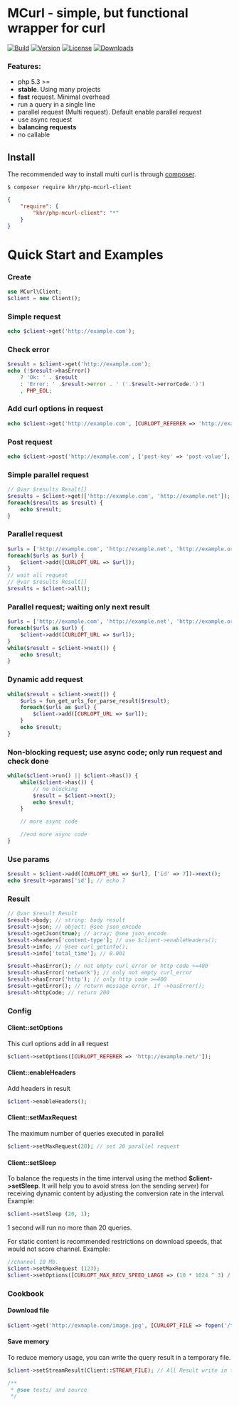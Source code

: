 MCurl - simple, but functional wrapper for curl
=========
[![Build](https://travis-ci.org/KhristenkoYura/mcurl.svg)](https://travis-ci.org/KhristenkoYura/mcurl)
[![Version](https://img.shields.io/packagist/v/khr/php-mcurl-client.svg)](https://packagist.org/packages/khr/php-mcurl-client)
[![License](https://img.shields.io/packagist/l/khr/php-mcurl-client.svg)](https://github.com/khr/php-mcurl-client/blob/master/LICENSE)
[![Downloads](https://img.shields.io/packagist/dt/khr/php-mcurl-client.svg)](https://packagist.org/packages/khr/php-mcurl-client)
### Features:
- php 5.3 >= 
- **stable**. Using many projects
- **fast** request. Minimal overhead
- run a query in a single line
- parallel request (Multi request). Default enable parallel request
- use async request
- **balancing requests**
- no callable 

## Install

The recommended way to install multi curl is through [composer](http://getcomposer.org).

    $ composer require khr/php-mcurl-client
```json
{
    "require": {
        "khr/php-mcurl-client": "*"
    }
}
```

Quick Start and Examples
=======

### Create
```php
use MCurl\Client;
$client = new Client();
```
### Simple request
```php
echo $client->get('http://example.com');
```
### Check error
```php
$result = $client->get('http://example.com');
echo (!$result->hasError()
    ? 'Ok: ' . $result
    : 'Error: ' .$result->error . ' ('.$result->errorCode.')')
    , PHP_EOL;
```
### Add curl options in request
```php
echo $client->get('http://example.com', [CURLOPT_REFERER => 'http://example.net/']);
```
### Post request
```php
echo $client->post('http://example.com', ['post-key' => 'post-value'], [CURLOPT_REFERER => 'http://example.net/']);
```
### Simple parallel request
```php
// @var $results Result[]
$results = $client->get(['http://example.com', 'http://example.net']);
foreach($results as $result) {
    echo $result;
}
```
### Parallel request
```php 
$urls = ['http://example.com', 'http://example.net', 'http://example.org'];
foreach($urls as $url) {
    $client->add([CURLOPT_URL => $url]);
}
// wait all request
// @var $results Result[]
$results = $client->all();
```
### Parallel request; waiting only next result
```php
$urls = ['http://example.com', 'http://example.net', 'http://example.org'];
foreach($urls as $url) {
    $client->add([CURLOPT_URL => $url]);
}
while($result = $client->next()) {
    echo $result;
}
```
### Dynamic add request
```php
while($result = $client->next()) {
    $urls = fun_get_urls_for_parse_result($result);
    foreach($urls as $url) {
        $client->add([CURLOPT_URL => $url]);
    }
    echo $result;
}
```
### Non-blocking request; use async code; only run request and check done
```php
while($client->run() || $client->has()) {
    while($client->has()) {
        // no blocking
        $result = $client->next();
        echo $result;
    }

    // more async code

    //end more async code
}
```
### Use params
```php
$result = $client->add([CURLOPT_URL => $url], ['id' => 7])->next();
echo $result->params['id']; // echo 7

```
### Result
```php
// @var $result Result
$result->body; // string: body result
$result->json; // object; @see json_encode
$result->getJson(true); // array; @see json_encode
$result->headers['content-type']; // use $client->enableHeaders();
$result->info; // @see curl_getinfo();
$result->info['total_time']; // 0.001

$result->hasError(); // not empty curl_error or http code >=400
$result->hasError('network'); // only not empty curl_error
$result->hasError('http'); // only http code >=400
$result->getError(); // return message error, if ->hasError();
$result->httpCode; // return 200
```
### Config

#### Client::setOptions
This curl options add in all request
```php
$client->setOptions([CURLOPT_REFERER => 'http://example.net/']);
```
#### Client::enableHeaders
Add headers in result
```php
$client->enableHeaders();
```

#### Client::setMaxRequest
The maximum number of queries executed in parallel
```php
$client->setMaxRequest(20); // set 20 parallel request
```
#### Client::setSleep
To balance the requests in the time interval using the method **$client->setSleep**. It will help you to avoid stress (on the sending server) for receiving dynamic content by adjusting the conversion rate in the interval.
Example:
```php
$client->setSleep (20, 1);
```
1 second will run no more than 20 queries.

For static content is recommended restrictions on download speeds, that would not score channel.
Example:
```php
//channel 10 Mb.
$client->setMaxRequest (123);
$client->setOptions([CURLOPT_MAX_RECV_SPEED_LARGE => (10 * 1024 ^ 3) / 123]);
```
### Cookbook

#### Download file
```php
$client->get('http://exmaple.com/image.jpg', [CURLOPT_FILE => fopen('/tmp/image.jpg', 'w')]);
```
#### Save memory
To reduce memory usage, you can write the query result in a temporary file.
```php
$client->setStreamResult(Client::STREAM_FILE); // All Result write in tmp file.
```

```php
/**
 * @see tests/ and source
 */
```
